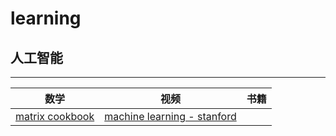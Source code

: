 learning    
====    
人工智能
-------    
--------------
|数学       |   视频        | 书籍  |
| ------------- |:-------------:| -----:|
| [matrix cookbook](http://www2.imm.dtu.dk/pubdb/views/edoc_download.php/3274/pdf/imm3274.pdf)      | [machine learning - stanford](https://www.coursera.org/learn/machine-learning) |  |
